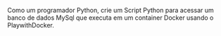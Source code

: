 Como um programador Python, crie um Script Python para
acessar um banco de dados MySql que executa em um container Docker usando o PlaywithDocker.